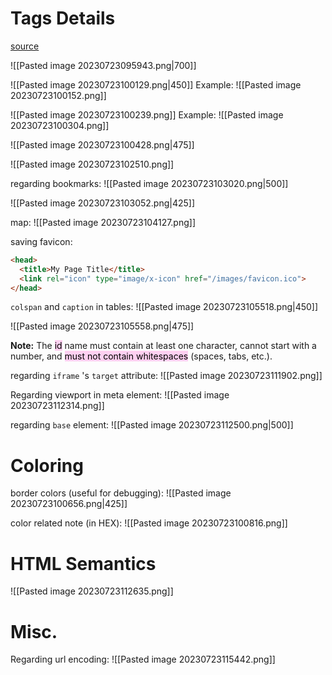 # Tags Details

[source](https://www.w3schools.com/html/html_formatting.asp#:~:text=HTML%20%3Ci%3E%20and%20%3Cem%3E%20Elements)

![[Pasted image 20230723095943.png|700]]

![[Pasted image 20230723100129.png|450]]
Example:
![[Pasted image 20230723100152.png]]

![[Pasted image 20230723100239.png]]
Example:
![[Pasted image 20230723100304.png]]

![[Pasted image 20230723100428.png|475]]

![[Pasted image 20230723102510.png]]

regarding bookmarks:
![[Pasted image 20230723103020.png|500]]

![[Pasted image 20230723103052.png|425]]

map:
![[Pasted image 20230723104127.png]]

saving favicon:
```HTML
<head>  
  <title>My Page Title</title>  
  <link rel="icon" type="image/x-icon" href="/images/favicon.ico">  
</head>
```

`colspan` and `caption` in tables:
![[Pasted image 20230723105518.png|450]]

![[Pasted image 20230723105558.png|475]]

**Note:** The <mark style="background: #FFB8EBA6;">id</mark> name must contain at least one character, cannot start with a number, and <mark style="background: #FFB8EBA6;">must not contain whitespaces</mark> (spaces, tabs, etc.).

regarding `iframe` 's `target` attribute:
![[Pasted image 20230723111902.png]]

Regarding viewport in meta element:
![[Pasted image 20230723112314.png]]

regarding `base` element:
![[Pasted image 20230723112500.png|500]]

# Coloring

border colors (useful for debugging):
![[Pasted image 20230723100656.png|425]]

color related note (in HEX):
![[Pasted image 20230723100816.png]]

# HTML Semantics

![[Pasted image 20230723112635.png]]

# Misc.
Regarding url encoding:
![[Pasted image 20230723115442.png]]

